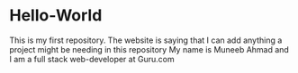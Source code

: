 # Hello-World
This is my first repository. The website is saying that I  can add anything a project might be needing in this repository
My name is Muneeb Ahmad and I am a full stack web-developer at Guru.com
